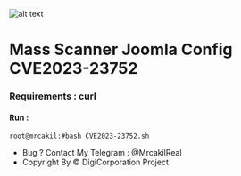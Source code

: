 ![alt text]([https://raw.githubusercontent.com/mrcakil/pornhub-grabber/main/Screenshot_20210417-172856807.jpg](https://raw.githubusercontent.com/HaxorSec1945/CVE2023-23752/main/screenshot.jpg))
# Mass Scanner Joomla Config CVE2023-23752
### Requirements : curl
#### Run : 
```
root@mrcakil:#bash CVE2023-23752.sh

```

* Bug ? Contact My Telegram : @MrcakilReal
* Copyright By &copy; DigiCorporation Project 
